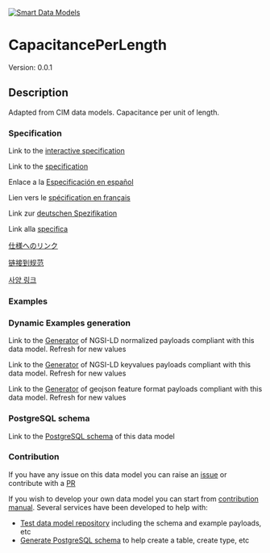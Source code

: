 [![Smart Data Models](https://smartdatamodels.org/wp-content/uploads/2022/01/SmartDataModels_logo.png "Logo")](https://smartdatamodels.org)
# CapacitancePerLength
Version: 0.0.1

## Description 

Adapted from CIM data models. Capacitance per unit of length.
### Specification

Link to the [interactive specification](https://swagger.lab.fiware.org/?url=https://smart-data-models.github.io/dataModel.EnergyCIM/CapacitancePerLength/swagger.yaml)

Link to the [specification](https://github.com/smart-data-models/dataModel.EnergyCIM/blob/master/CapacitancePerLength/doc/spec.md)

Enlace a la [Especificación en español](https://github.com/smart-data-models/dataModel.EnergyCIM/blob/master/CapacitancePerLength/doc/spec_ES.md)

Lien vers le [spécification en français](https://github.com/smart-data-models/dataModel.EnergyCIM/blob/master/CapacitancePerLength/doc/spec_FR.md)

Link zur [deutschen Spezifikation](https://github.com/smart-data-models/dataModel.EnergyCIM/blob/master/CapacitancePerLength/doc/spec_DE.md)

Link alla [specifica](https://github.com/smart-data-models/dataModel.EnergyCIM/blob/master/CapacitancePerLength/doc/spec_IT.md)

[仕様へのリンク](https://github.com/smart-data-models/dataModel.EnergyCIM/blob/master/CapacitancePerLength/doc/spec_JA.md)

[链接到规范](https://github.com/smart-data-models/dataModel.EnergyCIM/blob/master/CapacitancePerLength/doc/spec_ZH.md)

[사양 링크](https://github.com/smart-data-models/dataModel.EnergyCIM/blob/master/CapacitancePerLength/doc/spec_KO.md)
### Examples
### Dynamic Examples generation

Link to the [Generator](https://smartdatamodels.org/extra/ngsi-ld_generator.php?schemaUrl=https://raw.githubusercontent.com/smart-data-models/dataModel.EnergyCIM/master/CapacitancePerLength/schema.json&email=info@smartdatamodels.org) of NGSI-LD normalized payloads compliant with this data model. Refresh for new values

Link to the [Generator](https://smartdatamodels.org/extra/ngsi-ld_generator_keyvalues.php?schemaUrl=https://raw.githubusercontent.com/smart-data-models/dataModel.EnergyCIM/master/CapacitancePerLength/schema.json&email=info@smartdatamodels.org) of NGSI-LD keyvalues payloads compliant with this data model. Refresh for new values

Link to the [Generator](https://smartdatamodels.org/extra/geojson_features_generator.php?schemaUrl=https://raw.githubusercontent.com/smart-data-models/dataModel.EnergyCIM/master/CapacitancePerLength/schema.json&email=info@smartdatamodels.org) of geojson feature format payloads compliant with this data model. Refresh for new values
### PostgreSQL schema

Link to the [PostgreSQL schema](https://github.com/smart-data-models/dataModel.EnergyCIM/blob/master/CapacitancePerLength/schema.sql) of this data model
### Contribution

 If you have any issue on this data model you can raise an [issue](https://github.com/smart-data-models/dataModel.EnergyCIM/issues)  or contribute with a [PR](https://github.com/smart-data-models/dataModel.EnergyCIM/pulls)

 If you wish to develop your own data model you can start from [contribution manual](https://bit.ly/contribution_manual). Several services have been developed to help with: 
 - [Test data model repository](https://smartdatamodels.org/index.php/data-models-contribution-api/) including the schema and example payloads, etc
 - [Generate PostgreSQL schema](https://smartdatamodels.org/index.php/sql-service/) to help create a table, create type, etc
